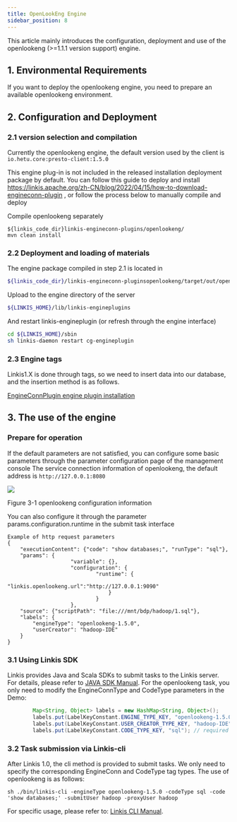 ```yaml
---
title: OpenLookEng Engine
sidebar_position: 8
---
```


This article mainly introduces the configuration, deployment and use of the openlookeng (>=1.1.1 version support) engine.

## 1. Environmental Requirements

If you want to deploy the openlookeng engine, you need to prepare an available openlookeng environment.


## 2. Configuration and Deployment

### 2.1 version selection and compilation

Currently the openlookeng engine, the default version used by the client is `io.hetu.core:presto-client:1.5.0`

This engine plug-in is not included in the released installation deployment package by default.
You can follow this guide to deploy and install https://linkis.apache.org/zh-CN/blog/2022/04/15/how-to-download-engineconn-plugin
, or follow the process below to manually compile and deploy


Compile openlookeng separately

````
${linkis_code_dir}linkis-engineconn-plugins/openlookeng/
mvn clean install
````

### 2.2 Deployment and loading of materials

The engine package compiled in step 2.1 is located in
```bash
${linkis_code_dir}/linkis-engineconn-pluginsopenlookeng/target/out/openlookeng
````
Upload to the engine directory of the server
```bash
${LINKIS_HOME}/lib/linkis-engineplugins
````
And restart linkis-engineplugin (or refresh through the engine interface)
```bash
cd ${LINKIS_HOME}/sbin
sh linkis-daemon restart cg-engineplugin
````
### 2.3 Engine tags

Linkis1.X is done through tags, so we need to insert data into our database, and the insertion method is as follows.

[EngineConnPlugin engine plugin installation](../deployment/engine-conn-plugin-installation)

## 3. The use of the engine

### Prepare for operation

If the default parameters are not satisfied, you can configure some basic parameters through the parameter configuration page of the management console
The service connection information of openlookeng, the default address is `http://127.0.0.1:8080`

![](/Images-zh/EngineUsage/openlookeng-config.png)

Figure 3-1 openlookeng configuration information

You can also configure it through the parameter params.configuration.runtime in the submit task interface

```shell
Example of http request parameters
{
    "executionContent": {"code": "show databases;", "runType": "sql"},
    "params": {
                    "variable": {},
                    "configuration": {
                            "runtime": {
                                "linkis.openlookeng.url":"http://127.0.0.1:9090"
                                }
                            }
                    },
    "source": {"scriptPath": "file:///mnt/bdp/hadoop/1.sql"},
    "labels": {
        "engineType": "openlookeng-1.5.0",
        "userCreator": "hadoop-IDE"
    }
}
````

### 3.1 Using Linkis SDK

Linkis provides Java and Scala SDKs to submit tasks to the Linkis server. For details, please refer to [JAVA SDK Manual](../user-guide/sdk-manual.md).
For the openlookeng task, you only need to modify the EngineConnType and CodeType parameters in the Demo:

````java
        Map<String, Object> labels = new HashMap<String, Object>();
        labels.put(LabelKeyConstant.ENGINE_TYPE_KEY, "openlookeng-1.5.0"); // required engineType Label
        labels.put(LabelKeyConstant.USER_CREATOR_TYPE_KEY, "hadoop-IDE");// required execute user and creator
        labels.put(LabelKeyConstant.CODE_TYPE_KEY, "sql"); // required codeType
````

### 3.2 Task submission via Linkis-cli

After Linkis 1.0, the cli method is provided to submit tasks. We only need to specify the corresponding EngineConn and CodeType tag types. The use of openlookeng is as follows:
```shell
sh ./bin/linkis-cli -engineType openlookeng-1.5.0 -codeType sql -code 'show databases;' -submitUser hadoop -proxyUser hadoop
````
For specific usage, please refer to: [Linkis CLI Manual](../user-guide/linkiscli-manual.md).